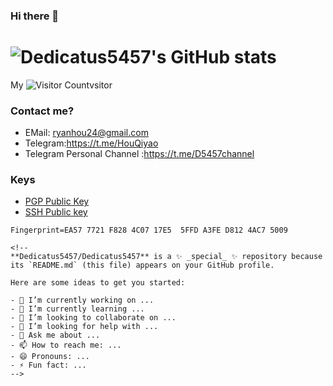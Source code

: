 ### Hi there 👋
# ![Dedicatus5457's GitHub stats](https://github-readme-stats.vercel.app/api?username=Dedicatus5457&show_icons=true&theme=tokyonight)
 My ![Visitor Count](https://profile-counter.glitch.me/Dedicatus5457/count.svg)vsitor
### Contact me?
- EMail: ryanhou24@gmail.com
- Telegram:https://t.me/HouQiyao
- Telegram Personal Channel :https://t.me/D5457channel
### Keys
- [PGP Public Key](https://raw.githubusercontent.com/Dedicatus5457/Dedicatus5457/main/public.gpg)
- [SSH Public key](https://raw.githubusercontent.com/Dedicatus5457/Dedicatus5457/main/id_ed25519.pub)
```finger print
Fingerprint=EA57 7721 F828 4C07 17E5  5FFD A3FE D812 4AC7 5009

<!--
**Dedicatus5457/Dedicatus5457** is a ✨ _special_ ✨ repository because its `README.md` (this file) appears on your GitHub profile.

Here are some ideas to get you started:

- 🔭 I’m currently working on ...
- 🌱 I’m currently learning ...
- 👯 I’m looking to collaborate on ...
- 🤔 I’m looking for help with ...
- 💬 Ask me about ...
- 📫 How to reach me: ...
- 😄 Pronouns: ...
- ⚡ Fun fact: ...
-->
